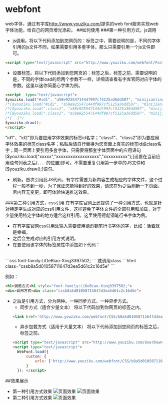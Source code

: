 # webfont
web字体，通过有字库<a href='http://www.youziku.com/' target='_blank'>http://www.youziku.com/</a>提供的web font服务实现web字体功能，给自己的网页增光添彩。
##如何使用
###第一种引用方式，js调用
* js调用。将以下代码添加到您网页的：<head>标签之中，需要说明的是，不同的字体引用的js文件不同，如果需要引用多套字体，那么只需要引用一个js文件即可。
```html
<script type="text/javascript" src="http://www.youziku.com/webfont/FastJS/a58e925547144df997cf5125a36dd507.js"></script>
```
* 设置标签。将以下代码添加到您网页的：</body>标签之后，</html>标签之前，需要说明的是，不同的字体load的后两个参数不一样，详细请查看有字库官网对应字体的参数。这里以迷你简菱心字体为例。
```html
<script  type="text/javascript">
$youziku.load("#id1", "a58e925547144df997cf5125a36dd507", "minijianlinxin");
/*[$youziku.load("#id2", "a58e925547144df997cf5125a36dd507", "minijianlinxin");]*/
/*[$youziku.load(".class1", "a58e925547144df997cf5125a36dd507", "minijianlinxin");]*/
/*[$youziku.load(".class1", "a58e925547144df997cf5125a36dd507", "minijianlinxin");]*/
/*[．．．]*/
$youziku.draw();
</script>
```
"id1"、"id2"即为要应用字体效果的标签id名字；"class1"、"class2"即为要应用字体效果的标签class名字；粘贴后请自行替换为您页面上真实的标签id或class名字；同一页面上要引用多套字体，只需要将那套字体页面中的应用语句[$youziku.load("xxxxx","xxxxxxxxxxxxxxxxxx","xxxxxxxxxx");]设置在当前应用语句列表之后(．．．的位置)即可。不需要重复引用第一步中的JS文件和[$youziku.draw();]语句。
* 刷新。首次引用此JS代码，有字库需要为新内容生成相应的字体文件，这个过程一般不到一秒，为了保证您能得到好的效果，请您在5s之后刷新一下页面。若内容无变更，即可体验快速推送效果。

###第二种引用方式，css引用
在有字库官网上还提供了一种引用方式，也就是针对特定字生成对应的css引用文件，这样避免了字体文件的全部引用和加载，对于少量使用特定字体的地方适合这样引用。这里使用德彪钢笔行书字体为例。
* 在有字库官网css引用处输入需要使用德彪钢笔行书字体的字，比如：活着就是幸福。
* 之后会生成对应的引用方式说明。
* 在要使用该字体的标签属性中添加如下代码：
<br/>
```css
font-family:LiDeBiao-Xing3397502;
```
或调用class
```html
class="cssb8a5d01058711647d3ea5d61c2c16d5e"
```

例如：
```html
<h1>调用方式<h1 style="font-family:LiDeBiao-Xing3397502;">
<div>调用方式<div class="cssb8a5d01058711647d3ea5d61c2c16d5e">
```
* 之后是引用方式，分为两种。一种同步方式，一种异步方式。
  * 同步方式（适合少量文本）
  将以下代码加到你网页的<head>标签之内。
  ```html
  <link href='http://www.youziku.com/webfont/CSS/b8a5d01058711647d3ea5d61c2c16d5e' rel='stylesheet' type='text/css'/>
  ```
  * 异步加载方式（适用于大量文本）
  将以下代码添加到您网页的</body>标签之后，</html>标签之前。
  ```html
  <script type="text/javascript" src="http://www.youziku.com/UserDownFile/webfont.js"></script> 
  <script type="text/javascript">
    WebFont.load({
        custom: {
            urls: ['http://www.youziku.com/webfont/CSS/b8a5d01058711647d3ea5d61c2c16d5e']
        }
    }); </script>
    ```
##效果展示
* 第一种引用方式效果
![页面效果](https://github.com/RedstoneCMX/webfont/blob/master/showimages/show.png)
![页面效果](https://github.com/RedstoneCMX/webfont/blob/master/showimages/show2.png)
* 第二种引用方式效果
![页面效果](https://github.com/RedstoneCMX/webfont/blob/master/showimages/show3.png)
